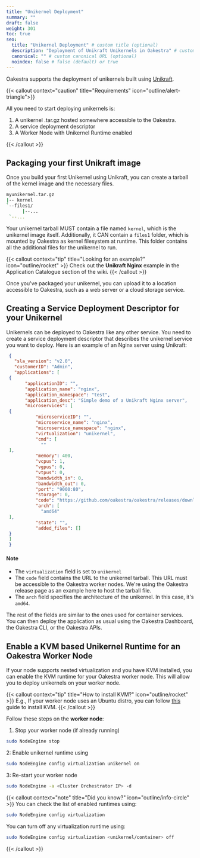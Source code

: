 ```yaml
---
title: "Unikernel Deployment"
summary: ""
draft: false
weight: 301
toc: true
seo:
  title: "Unikernel Deployment" # custom title (optional)
  description: "Deployment of Unikraft Unikernels in Oakestra" # custom description (recommended)
  canonical: "" # custom canonical URL (optional)
  noindex: false # false (default) or true
---
```


Oakestra supports the deployment of unikernels built using [Unikraft](http://unikraft.org). 

{{< callout context="caution" title="Requirements" icon="outline/alert-triangle">}}

All you need to start deploying unikernels is:

1. A unikernel .tar.gz hosted somewhere accessible to the Oakestra.
2. A service deployment descriptor 
3. A Worker Node with Unikernel Runtime enabled

{{< /callout >}}

## Packaging your first Unikraft image 

Once you build your first Unikernel using Unikraft, you can create a tarball of the kernel image and the necessary files.

```bash
myunikernel.tar.gz
|-- kernel
`--files1/
      |--...
 `--...
```

Your unikernel tarball MUST contain a file named `kernel`, which is the unikernel image itself. Additionally, it CAN contain a `files1` folder, which is mounted by Oakestra as kernel filesystem at runtime. This folder contains all the additional files for the unikernel to run.

{{< callout context="tip" title="Looking for an example?" icon="outline/rocket" >}}
Check out the **Unikraft Nginx** example in the Application Catalogue section of the wiki.
{{< /callout >}}

Once you've packaged your unikernel, you can upload it to a location accessible to Oakestra, such as a web server or a cloud storage service.

## Creating a Service Deployment Descriptor for your Unikernel

Unikernels can be deployed to Oakestra like any other service. You need to create a service deployment descriptor that describes the unikernel service you want to deploy.
Here is an example of an Nginx server using Unikraft:

```json {title="unikernel-nginx.json"}
 {
   "sla_version": "v2.0",
   "customerID": "Admin",
   "applications": [
 {
       "applicationID": "",
       "application_name": "nginx",
       "application_namespace": "test",
       "application_desc": "Simple demo of a Unikraft Nginx server",
       "microservices": [
 {
           "microserviceID": "",
           "microservice_name": "nginx",
           "microservice_namespace": "nginx",
           "virtualization": "unikernel",
           "cmd": [
             ""
 ],
           "memory": 400,
           "vcpus": 1,
           "vgpus": 0,
           "vtpus": 0,
           "bandwidth_in": 0,
           "bandwidth_out": 0,
           "port": "9000:80",
           "storage": 0,
           "code": "https://github.com/oakestra/oakestra/releases/download/alpha-v0.4.301/nginx_amd64.tar.gz",
           "arch": [
             "amd64"
 ],
           "state": "",
           "added_files": []
 }
 ]
 }
 ```

 #### Note

- The `virtualization` field is set to `unikernel`
- The `code` field contains the URL to the unikernel tarball. This URL must be accessible to the Oakestra worker nodes. We're using the Oakestra release page as an example here to host the tarball file.
- The `arch` field specifies the architecture of the unikernel. In this case, it's `amd64`.

The rest of the fields are similar to the ones used for container services.
You can then deploy the application as usual using the Oakestra Dashboard, the Oakestra CLI, or the Oakestra APIs.

## Enable a KVM based Unikernel Runtime for an Oakestra Worker Node

If your node supports nested virtualization and you have KVM installed, you can enable the KVM runtime for your Oakestra worker node. This will allow you to deploy unikernels on your worker node.

{{< callout context="tip" title="How to install KVM?" icon="outline/rocket" >}}
E.g., If your worker node uses an Ubuntu distro, you can follow [this](https://phoenixnap.com/kb/ubuntu-install-kvm) guide to install KVM.
{{< /callout >}}

Follow these steps on the **worker node**:

1. Stop your worker node (if already running)
```bash
sudo NodeEngine stop
```
2: Enable unikernel runtime using 
```bash
sudo NodeEngine config virtualization unikernel on
```
3: Re-start your worker node
```bash
sudo NodeEngine -a <Cluster Orchestrator IP> -d
```
{{< callout context="note" title="Did you know?" icon="outline/info-circle" >}}
You can check the list of enabled runtimes using:
```bash
sudo NodeEngine config virtualization
```

You can turn off any virtualization runtime using:
```bash
sudo NodeEngine config virtualization <unikernel/container> off
```
{{< /callout >}}



